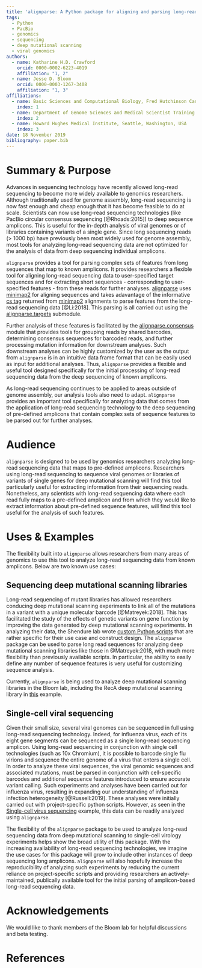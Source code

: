 ```yaml
---
title: 'alignparse: A Python package for aligning and parsing long-read sequencing data'
tags:
  - Python
  - PacBio
  - genomics
  - sequencing
  - deep mutational scanning
  - viral genomics
authors:
  - name: Katharine H.D. Crawford
    orcid: 0000-0002-6223-4019
    affiliation: "1, 2"
  - name: Jesse D. Bloom
    orcid: 0000-0003-1267-3408
    affiliation: "1, 3"
affiliations:
  - name: Basic Sciences and Computational Biology, Fred Hutchinson Cancer Research Center, Seattle, Washington, USA
    index: 1 
  - name: Department of Genome Sciences and Medical Scientist Training Program, University of Washington, Seattle, Washington, USA
    index: 2
  - name: Howard Hughes Medical Institute, Seattle, Washington, USA
    index: 3
date: 18 November 2019
bibliography: paper.bib
---
```


# Summary & Purpose

Advances in sequencing technology have recently allowed long-read sequencing to become more widely available to genomics researchers. Although traditionally used for genome assembly, long-read sequencing is now fast enough and cheap enough that it has become feasible to do at scale. Scientists can now use long-read sequencing technologies (like PacBio circular consensus sequencing [@Rhoads:2015]) to deep sequence amplicons. This is useful for the in-depth analysis of viral genomes or of libraries containing variants of a single gene. Since long sequencing reads (> 1000 bp) have previously been most widely used for genome assembly, most tools for analyzing long-read sequencing data are not optimized for the analysis of data from deep sequencing individual amplicons. 

``alignparse`` provides a tool for parsing complex sets of features from long sequences that map to known amplicons. It provides researchers a flexible tool for aligning long-read sequencing data to user-specified target sequences and for extracting short sequences - corresponding to user-specified features - from these reads for further analyses. [alignparse](https://jbloomlab.github.io/alignparse/) uses [minimap2](https://github.com/lh3/minimap2) for aligning sequences and takes adavantage of the informative [cs tag](https://lh3.github.io/minimap2/minimap2.html#10) returned from [minimap2](https://github.com/lh3/minimap2) alignments to parse features from the long-read sequencing data [@Li:2018]. This parsing is all carried out using the [alignparse.targets](https://jbloomlab.github.io/alignparse/alignparse.targets.html) submodule. 

Further analysis of these features is facilitated by the [alignparse.consensus](https://jbloomlab.github.io/alignparse/alignparse.consensus.html) module that provides tools for grouping reads by shared barcodes, determining consensus sequences for barcoded reads, and further processing mutation information for downstream analyses. Such downstream analyses can be highly customized by the user as the output from ``alignparse`` is in an intuitive data frame format that can be easily used as input for additional analyses. Thus, ``alignparse`` provides a flexible and useful tool designed specifically for the initial processing of long-read sequencing data from the deep sequencing of known amplicons. 

As long-read sequencing continues to be applied to areas outside of genome assembly, our analysis tools also need to adapt. ``alignparse`` provides an important tool specifically for analyzing data that comes from the application of long-read sequencing technology to the deep sequencing of pre-defined amplicons that contain complex sets of sequence features to be parsed out for further analyses. 

# Audience

``alignparse`` is designed to be used by genomics researchers analyzing long-read sequencing data that maps to pre-defined amplicons. Researchers using long-read sequencing to sequence viral genomes or libraries of variants of single genes for deep mutational scanning will find this tool particularly useful for extracting information from their sequencing reads. Nonetheless, any scientists with long-read sequencing data where each read fully maps to a pre-defined amplicon and from which they would like to extract information about pre-defined sequence features, will find this tool useful for the analysis of such features.

# Uses & Examples 

The flexibility built into ``alignparse`` allows researchers from many areas of genomics to use this tool to analyze long-read sequencing data from known amplicons. Below are two known use cases:

## Sequencing deep mutational scanning libraries

Long-read sequencing of mutant libraries has allowed researchers conducing deep mutational scanning experiments to link all of the mutations in a variant with a unique molecular barcode [@Matreyek:2018]. This has facilitated the study of the effects of genetic variants on gene function by improving the data generated by deep mutational scanning experiments. In analyzing their data, the Shendure lab wrote [custom Python scripts](https://github.com/shendurelab/AssemblyByPacBio) that are rather specific for their use case and construct design. The ``alignparse`` package can be used to parse long read sequences for analyzing deep mutational scanning libraries like those in @Matreyek:2018, with much more flexibility than previously available scripts. In particular, the ability to easily define any number of sequence features is very useful for customizing sequence analysis.

Currently, ``alignparse`` is being used to analyze deep mutational scanning libraries in the Bloom lab, including the RecA deep mutational scanning library in [this](https://jbloomlab.github.io/alignparse/recA_DMS.html) example.

## Single-cell viral sequencing

Given their small size, several viral genomes can be sequenced in full using long-read sequencing technology. Indeed, for influenza virus, each of its eight gene segments can be sequenced as a single long-read sequencing amplicon. Using long-read sequencing in conjunction with single cell technologies (such as 10x Chromium), it is possible to barcode single flu virions and sequence the entire genome of a virus that enters a single cell. In order to analyze these viral sequences, the viral genomic sequences and associated mutations, must be parsed in conjunction with cell-specific barcodes and additional sequence features introduced to ensure accurate variant calling. Such experiments and analyses have been carried out for influenza virus, resulting in expanding our understanding of influenza infection heterogeneity [@Russell:2019]. These analyses were initially carried out with project-specific python scripts. However, as seen in the [Single-cell virus sequencing](https://jbloomlab.github.io/alignparse/flu_virus_seq_example.html) example, this data can be readily analyzed using ``alignparse``. 


The flexibility of the ``alignparse`` package to be used to analyze long-read sequencing data from deep mutational scanning to single-cell virology experiments helps show the broad utility of this package. With the increasing availability of long-read sequencing technologies, we imagine the use cases for this package will grow to include other instances of deep sequencing long amplicons. ``alignparse`` will also hopefully increase the reproducibility of analyzing such experiments by reducing the current reliance on project-specific scripts and providing researchers an actively-maintained, publically available tool for the initial parsing of amplicon-based long-read sequencing data.


# Acknowledgements

We would like to thank members of the Bloom lab for helpful discussions and beta testing.

# References

